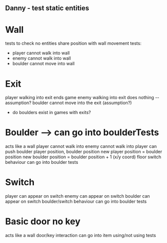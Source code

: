 ## Danny - test static entities 

# Wall
tests to check no entities share position with wall 
movement tests:
- player cannot walk into wall
- enemy cannot walk into wall
- boulder cannot move into wall 

# Exit 
player walking into exit ends game 
enemy walking into exit does nothing -- assumption? 
boulder cannot move into the exit (assumption?) 
- do boulders exist in games with exits? 

# Boulder --> can go into boulderTests 
acts like a wall
player cannot walk into 
enemy cannot walk into
player can push boulder 
player position, boulder position
new player position = boulder position 
new boulder position = boulder position + 1 (x/y coord)
floor switch behaviour can go into boulder tests 

# Switch 
player can appear on switch 
enemy can appear on switch
boulder can appear on switch 
boulder/switch behaviour can go into boulder tests 

# Basic door no key 
acts like a wall 
door/key interaction can go into item using/not using tests 